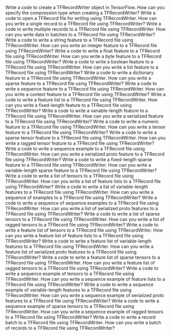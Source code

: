 Write a code to create a TFRecordWriter object in TensorFlow.
How can you specify the compression type when creating a TFRecordWriter?
Write a code to open a TFRecord file for writing using TFRecordWriter.
How can you write a single record to a TFRecord file using TFRecordWriter?
Write a code to write multiple records to a TFRecord file using TFRecordWriter.
How can you write data in batches to a TFRecord file using TFRecordWriter?
Write a code to write a string feature to a TFRecord file using TFRecordWriter.
How can you write an integer feature to a TFRecord file using TFRecordWriter?
Write a code to write a float feature to a TFRecord file using TFRecordWriter.
How can you write a byte feature to a TFRecord file using TFRecordWriter?
Write a code to write a boolean feature to a TFRecord file using TFRecordWriter.
How can you write a list feature to a TFRecord file using TFRecordWriter?
Write a code to write a dictionary feature to a TFRecord file using TFRecordWriter.
How can you write a sparse feature to a TFRecord file using TFRecordWriter?
Write a code to write a sequence feature to a TFRecord file using TFRecordWriter.
How can you write a context feature to a TFRecord file using TFRecordWriter?
Write a code to write a feature list to a TFRecord file using TFRecordWriter.
How can you write a fixed-length feature to a TFRecord file using TFRecordWriter?
Write a code to write a variable-length feature to a TFRecord file using TFRecordWriter.
How can you write a serialized feature to a TFRecord file using TFRecordWriter?
Write a code to write a numeric feature to a TFRecord file using TFRecordWriter.
How can you write a tensor feature to a TFRecord file using TFRecordWriter?
Write a code to write a sparse tensor feature to a TFRecord file using TFRecordWriter.
How can you write a ragged tensor feature to a TFRecord file using TFRecordWriter?
Write a code to write a sequence example to a TFRecord file using TFRecordWriter.
How can you write a serialized proto feature to a TFRecord file using TFRecordWriter?
Write a code to write a fixed-length sparse feature to a TFRecord file using TFRecordWriter.
How can you write a variable-length sparse feature to a TFRecord file using TFRecordWriter?
Write a code to write a list of tensors to a TFRecord file using TFRecordWriter.
How can you write a list of feature lists to a TFRecord file using TFRecordWriter?
Write a code to write a list of variable-length features to a TFRecord file using TFRecordWriter.
How can you write a sequence of examples to a TFRecord file using TFRecordWriter?
Write a code to write a sequence of sequence examples to a TFRecord file using TFRecordWriter.
How can you write a list of serialized proto features to a TFRecord file using TFRecordWriter?
Write a code to write a list of sparse tensors to a TFRecord file using TFRecordWriter.
How can you write a list of ragged tensors to a TFRecord file using TFRecordWriter?
Write a code to write a feature list of tensors to a TFRecord file using TFRecordWriter.
How can you write a feature list of feature lists to a TFRecord file using TFRecordWriter?
Write a code to write a feature list of variable-length features to a TFRecord file using TFRecordWriter.
How can you write a feature list of serialized proto features to a TFRecord file using TFRecordWriter?
Write a code to write a feature list of sparse tensors to a TFRecord file using TFRecordWriter.
How can you write a feature list of ragged tensors to a TFRecord file using TFRecordWriter?
Write a code to write a sequence example of tensors to a TFRecord file using TFRecordWriter.
How can you write a sequence example of feature lists to a TFRecord file using TFRecordWriter?
Write a code to write a sequence example of variable-length features to a TFRecord file using TFRecordWriter.
How can you write a sequence example of serialized proto features to a TFRecord file using TFRecordWriter?
Write a code to write a sequence example of sparse tensors to a TFRecord file using TFRecordWriter.
How can you write a sequence example of ragged tensors to a TFRecord file using TFRecordWriter?
Write a code to write a record batch to a TFRecord file using TFRecordWriter.
How can you write a batch of records to a TFRecord file using TFRecordWriter?